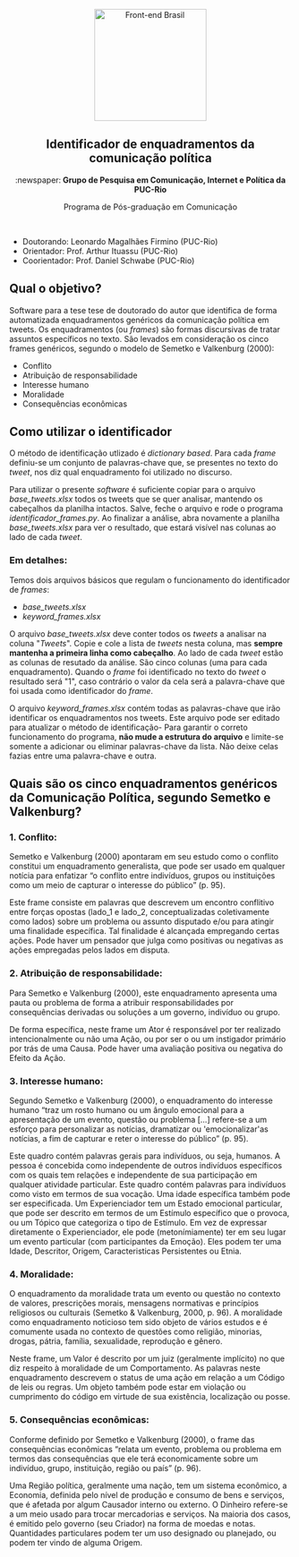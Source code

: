 <p align="center">
<img src="https://static.wixstatic.com/media/ade03f_47f0c9f925a34da58dcb9d53bda330f5~mv2.jpg/v1/fill/w_296,h_130,al_c,lg_1,q_80/ade03f_47f0c9f925a34da58dcb9d53bda330f5~mv2.webp" width="200" alt="Front-end Brasil">
</p>
<h2 align="center">Identificador de enquadramentos da comunicação política</h2>
<p align="center">:newspaper:<b> Grupo de Pesquisa em Comunicação, Internet e Política da PUC-Rio</b></p>
<p align="center">Programa de Pós-graduação em Comunicação</p>
<br>

- Doutorando: Leonardo Magalhães Firmino (PUC-Rio)
- Orientador: Prof. Arthur Ituassu (PUC-Rio)
- Coorientador: Prof. Daniel Schwabe (PUC-Rio)

## Qual o objetivo?
Software para a tese tese de doutorado do autor que identifica de forma automatizada enquadramentos genéricos da comunicação política em tweets. Os enquadramentos (ou _frames_) são formas discursivas de tratar assuntos específicos no texto. São levados em consideração os cinco frames genéricos, segundo o modelo de Semetko e Valkenburg (2000):
- Conflito
- Atribuição de responsabilidade
- Interesse humano
- Moralidade
- Consequências econômicas

## Como utilizar o identificador
O método de identificação utlizado é _dictionary based_. Para cada _frame_ definiu-se um conjunto de palavras-chave que, se presentes no texto do _tweet_, nos diz qual enquadramento foi utilizado no discurso. 

Para utilizar o presente _software_ é suficiente copiar para o arquivo _base_tweets.xlsx_ todos os tweets que se quer analisar, mantendo os cabeçalhos da planilha intactos. Salve, feche o arquivo e rode o programa _identificador_frames.py_. Ao finalizar a análise, abra novamente a planilha _base_tweets.xlsx_ para ver o resultado, que estará visível nas colunas ao lado de cada _tweet_.

### Em detalhes:
Temos dois arquivos básicos que regulam o funcionamento do identificador de _frames_: 

- _base_tweets.xlsx_
- _keyword_frames.xlsx_

O arquivo _base_tweets.xlsx_ deve conter todos os _tweets_ a analisar na coluna "_Tweets_". Copie e cole a lista de _tweets_ nesta coluna, mas **sempre mantenha a primeira linha como cabeçalho**. Ao lado de cada _tweet_ estão as colunas de resutado da análise. São cinco colunas (uma para cada enquadramento). Quando o _frame_ foi identificado no texto do _tweet_ o resultado será "1", caso contrário o valor da cela será a palavra-chave que foi usada como identificador do _frame_.

O arquivo _keyword_frames.xlsx_ contém todas as palavras-chave que irão identificar os enquadramentos nos tweets. Este arquivo pode ser editado para atualizar o método de identificação- Para garantir o correto funcionamento do programa, **não mude a estrutura do arquivo** e limite-se somente a adicionar ou eliminar palavras-chave da lista. Não deixe celas fazias entre uma palavra-chave e outra.

## Quais são os cinco enquadramentos genéricos da Comunicação Política, segundo Semetko e Valkenburg?

### 1. Conflito: 
Semetko e Valkenburg (2000) apontaram em seu estudo como o conflito constitui um enquadramento generalista, que pode ser usado em qualquer notícia para enfatizar “o conflito entre indivíduos, grupos ou instituições como um meio de capturar o interesse do público” (p. 95).

Este frame consiste em palavras que descrevem um encontro conflitivo entre forças opostas (lado_1 e lado_2, conceptualizadas coletivamente como lados) sobre um problema ou assunto disputado e/ou para atingir uma finalidade específica. Tal finalidade é alcançada empregando certas ações. Pode haver um pensador que julga como positivas ou negativas as ações empregadas pelos lados em disputa.

### 2. Atribuição de responsabilidade: 
Para Semetko e Valkenburg (2000), este enquadramento apresenta uma pauta ou problema de forma a atribuir responsabilidades por consequências derivadas ou soluções a um governo, indivíduo ou grupo.

De forma específica, neste frame um Ator é responsável por ter realizado intencionalmente ou não uma Ação, ou por ser o ou um instigador primário por trás de uma Causa. Pode haver uma avaliação positiva ou negativa do Efeito da Ação.

### 3. Interesse humano:
Segundo Semetko e Valkenburg (2000), o enquadramento do interesse humano “traz um rosto humano ou um ângulo emocional para a apresentação de um evento, questão ou problema […] refere-se a um esforço para personalizar as notícias, dramatizar ou 'emocionalizar'as notícias, a fim de capturar e reter o interesse do público” (p. 95).

Este quadro contém palavras gerais para indivíduos, ou seja, humanos. A pessoa é concebida como independente de outros indivíduos específicos com os quais tem relações e independente de sua participação em qualquer atividade particular. Este quadro contém palavras para indivíduos como visto em termos de sua vocação. Uma idade específica também pode ser especificada. Um Experienciador tem um Estado emocional particular, que pode ser descrito em termos de um Estímulo específico que o provoca, ou um Tópico que categoriza o tipo de Estímulo. Em vez de expressar diretamente o Experienciador, ele pode (metonímiamente) ter em seu lugar um evento particular (com participantes da Emoção). Eles podem ter uma Idade, Descritor, Origem, Caracteristicas Persistentes ou Etnia.

### 4. Moralidade:
O enquadramento da moralidade trata um evento ou questão no contexto de valores, prescrições morais, mensagens normativas e princípios religiosos ou culturais (Semetko & Valkenburg, 2000, p. 96). A moralidade como enquadramento noticioso tem sido objeto de vários estudos e é comumente usada no contexto de questões como religião, minorias, drogas, pátria, família, sexualidade, reprodução e gênero.

Neste frame, um Valor é descrito por um juiz (geralmente implícito) no que diz respeito à moralidade de um Comportamento. As palavras neste enquadramento descrevem o status de uma ação em relação a um Código de leis ou regras. Um objeto também pode estar em violação ou cumprimento do código em virtude de sua existência, localização ou posse.

### 5. Consequências econômicas: 
Conforme definido por Semetko e Valkenburg (2000), o frame das consequências econômicas “relata um evento, problema ou problema em termos das consequências que ele terá economicamente sobre um indivíduo, grupo, instituição, região ou país” (p. 96).

Uma Região política, geralmente uma nação, tem um sistema econômico, a Economia, definida pelo nível de produção e consumo de bens e serviços, que é afetada por algum Causador interno ou externo. O Dinheiro refere-se a um meio usado para trocar mercadorias e serviços. Na maioria dos casos, é emitido pelo governo (seu Criador) na forma de moedas e notas. Quantidades particulares podem ter um uso designado ou planejado, ou podem ter vindo de alguma Origem.
